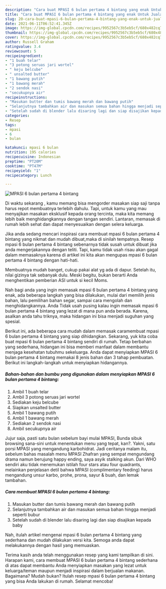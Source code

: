 ```yaml
---
description: "Cara buat MPASI 6 bulan pertama 4 bintang yang enak Untuk Jualan"
title: "Cara buat MPASI 6 bulan pertama 4 bintang yang enak Untuk Jualan"
slug: 20-cara-buat-mpasi-6-bulan-pertama-4-bintang-yang-enak-untuk-jualan
date: 2021-06-11T06:52:41.345Z
image: https://img-global.cpcdn.com/recipes/9952567c3b5eb5cf/680x482cq70/mpasi-6-bulan-pertama-4-bintang-foto-resep-utama.jpg
thumbnail: https://img-global.cpcdn.com/recipes/9952567c3b5eb5cf/680x482cq70/mpasi-6-bulan-pertama-4-bintang-foto-resep-utama.jpg
cover: https://img-global.cpcdn.com/recipes/9952567c3b5eb5cf/680x482cq70/mpasi-6-bulan-pertama-4-bintang-foto-resep-utama.jpg
author: Russell Graham
ratingvalue: 3.4
reviewcount: 5
recipeingredient:
- "1 buah telar"
- "3 potong seruas jari wortel"
- " keju belcube"
- " unsalted butter"
- "1 bawang putih"
- "1 bawang merah"
- "2 sendok nasi"
- "secukupnya air"
recipeinstructions:
- "Masukan butter dan tumis bawang merah dan bawang putih"
- "Selanjutnya tambahkan air dan masukan semua bahan hingga menjadi seperti bubur"
- "Setelah sudah di blender lalu disaring lagi dan siap disajikan kepada baby"
categories:
- Resep
tags:
- mpasi
- 6
- bulan

katakunci: mpasi 6 bulan 
nutrition: 195 calories
recipecuisine: Indonesian
preptime: "PT20M"
cooktime: "PT47M"
recipeyield: "1"
recipecategory: Lunch

---
```



![MPASI 6 bulan pertama 4 bintang](https://img-global.cpcdn.com/recipes/9952567c3b5eb5cf/680x482cq70/mpasi-6-bulan-pertama-4-bintang-foto-resep-utama.jpg)

Di waktu  sekarang , kamu memang bisa mengorder masakan siap saji tanpa harus repot membuatnya terlebih dahulu. Tapi, untuk kamu yang mau menyajikan masakan eksklusif kepada orang tercinta, maka kita memang lebih baik menghidangkannya dengan tangan sendiri. Lantaran, memasak di rumah lebih sehat dan dapat menyesuaikan dengan selera keluarga.

Jika anda sedang mencari inspirasi cara membuat mpasi 6 bulan pertama 4 bintang yang nikmat dan mudah dibuat,maka di sinilah tempatnya. Resep mpasi 6 bulan pertama 4 bintang  sebenarnya tidak susah untuk dibuat jika anda mengerjakannya dengan teliti. Tapi, kamu tidak usah risau akan gagal dalam memasaknya 
karena di artikel ini kita akan mengupas mpasi 6 bulan pertama 4 bintang dengan hati-hati.  

Membuatnya mudah banget, cukup pakai alat yg ada di dapur. Setelah itu, nilai gizinya tak sebanyak dulu. Meski begitu, bukan berarti Anda menghentikan pemberian ASI untuk si kecil Moms.

Nah bagi anda yang ingin memasak mpasi 6 bulan pertama 4 bintang yang enak, ada beberapa langkah yang bisa dilakukan, mulai dari memilih jenis bahan, lalu pemilihan bahan segar, sampai cara mengolah dan menghidangkannya. Anda Tidak usah pusing kalau ingin memasak mpasi 6 bulan pertama 4 bintang yang lezat di mana pun anda berada. Karena, asalkan anda  tahu triknya, maka hidangan ini bisa menjadi suguhan yang spesial.

Berikut ini, ada beberapa cara mudah dalam memasak caramembuat mpasi 6 bulan pertama 4 bintang yang siap dihidangkan. Sekarang, yuk kita coba buat mpasi 6 bulan pertama 4 bintang sendiri di rumah. Tetap berbahan yang sederhana, hidangan ini bisa memberi manfaat dalam membantu menjaga kesehatan tubuhmu sekeluarga. Anda dapat menyiapkan MPASI 6 bulan pertama 4 bintang memakai 8 jenis bahan dan 3 tahap pembuatan. Berikut ini langkah-langkah untuk menyiapkan hidangannya.

<!--inarticleads1-->

##### Bahan-bahan dan bumbu yang digunakan dalam menyiapkan MPASI 6 bulan pertama 4 bintang:

1. Ambil 1 buah telar
1. Ambil 3 potong seruas jari wortel
1. Sediakan  keju belcube
1. Siapkan  unsalted butter
1. Ambil 1 bawang putih
1. Ambil 1 bawang merah
1. Sediakan 2 sendok nasi
1. Ambil secukupnya air


Jujur saja, pasti satu bulan sebelum bayi mulai MPASI, Bunda sibuk browsing sana-sini untuk menentukan menu yang tepat, kan?. Yakni, satu porsi MPASI yang mengandung karbohidrat. Jadi ceritanya malam itu, sebelum bahas masalah menu MPASI Zhafran yang sempat mengundang drama namun berujung happy ending, saya asyik stalking akun. Dari WHO sendiri aku tidak menemukan istilah four stars atau four quadrants, melainkan penjelasan detil bahwa MPASI (complimentary feeding) harus mengandung unsur karbo, prohe, prona, sayur &amp; buah, dan lemak tambahan. 

<!--inarticleads2-->

##### Cara membuat MPASI 6 bulan pertama 4 bintang:

1. Masukan butter dan tumis bawang merah dan bawang putih
1. Selanjutnya tambahkan air dan masukan semua bahan hingga menjadi seperti bubur
1. Setelah sudah di blender lalu disaring lagi dan siap disajikan kepada baby




Nah, itulah artikel mengenai  mpasi 6 bulan pertama 4 bintang  yang sederhana dan mudah dilakukan versi kita. Semoga anda dapat melakukannya dengan hasil yang memuaskan. 

Terima kasih anda telah menggunakan resep yang kami tampilkan di sini. Harapan kami, cara membuat  MPASI 6 bulan pertama 4 bintang sederhana di atas dapat membantu Anda menyiapkan masakan yang lezat untuk keluarga/teman maupun menjadi inspirasi dalam berjualan makanan. Bagaimana? Mudah bukan? Itulah resep mpasi 6 bulan pertama 4 bintang yang bisa Anda lakukan di rumah. Selamat mencoba!

